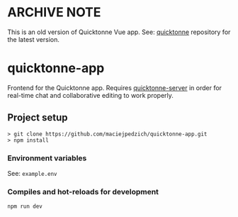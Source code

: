 # ARCHIVE NOTE

This is an old version of Quicktonne Vue app. See: [quicktonne](https://github.com/maciejpedzich/quicktonne) repository for the latest version.

# quicktonne-app

Frontend for the Quicktonne app. Requires [quicktonne-server](https://github.com/maciejpedzich/quicktonne-server) in order for real-time chat and collaborative editing to work properly.

## Project setup

```
> git clone https://github.com/maciejpedzich/quicktonne-app.git
> npm install
```

### Environment variables

See: `example.env`

### Compiles and hot-reloads for development

```
npm run dev
```
